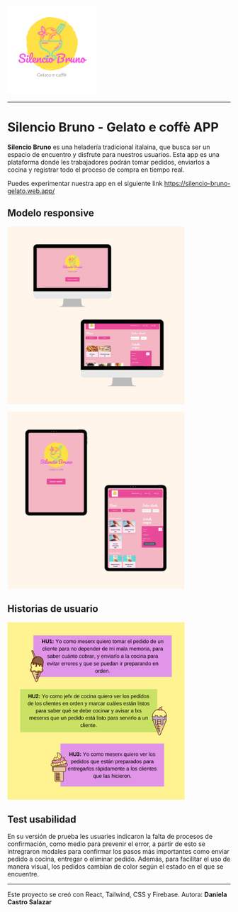 
<p aling=center> <img src= src/assets/img/logo.png width= 200px> </p>

*** 

# **Silencio Bruno -  Gelato e coffè APP**


 **Silencio Bruno** es una heladería tradicional italaina, que busca ser un espacio de encuentro y disfrute para nuestros usuarios. Esta app es una plataforma donde les trabajadores podrán tomar pedidos, enviarlos a cocina y registrar todo el proceso de compra en tiempo real.

 Puedes experimentar nuestra app en el siguiente link https://silencio-bruno-gelato.web.app/


## **Modelo responsive** 

<p aling= center><img src=src/assets/readme-img/desktop.png width= 400px></p>
<p aling= center><img src= src/assets/readme-img/tablet.png width= 400px></p> 

## **Historias de usuario**
<p aling= center><img src=src/assets/readme-img/HU1.png width= 400px></p>

## **Test usabilidad**

En su versión de prueba les usuaries indicaron la falta de procesos de confirmación, como medio para prevenir el error, a partir de esto se intregraron modales para confirmar los pasos más importantes como enviar pedido a cocina, entregar o eliminar pedido. Además, para facilitar el uso de manera visual, los pedidos cambian de color según el estado en el que se encuentre.

***

 Este proyecto se creó con React, Tailwind, CSS y Firebase.
 Autora: **Daniela Castro Salazar**

